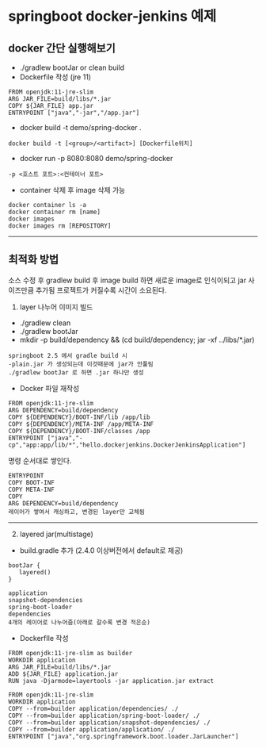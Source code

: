 # springboot docker-jenkins 예제

## docker 간단 실행해보기
* ./gradlew bootJar or clean build
* Dockerfile 작성 (jre 11)
```
FROM openjdk:11-jre-slim
ARG JAR_FILE=build/libs/*.jar
COPY ${JAR_FILE} app.jar
ENTRYPOINT ["java","-jar","/app.jar"]
```
* docker build -t demo/spring-docker .
```
docker build -t [<group>/<artifact>] [Dockerfile위치]
```
* docker run -p 8080:8080 demo/spring-docker
```
-p <호스트 포트>:<컨테이너 포트>
```
* container 삭제 후 image 삭제 가능
```
docker container ls -a
docker container rm [name]
docker images
docker images rm [REPOSITORY]
```

---
## 최적화 방법
소스 수정 후 gradlew build 후 
image build 하면 새로운 image로 인식이되고 jar 사이즈만큼 추가됨
프로젝트가 커질수록 시간이 소요된다.

1. layer 나누어 이미지 빌드
* ./gradlew clean
* ./gradlew bootJar
* mkdir -p build/dependency && (cd build/dependency; jar -xf ../libs/*.jar)
```
springboot 2.5 에서 gradle build 시 
-plain.jar 가 생성되는데 이것때문에 jar가 안풀림
./gradlew bootJar 로 하면 .jar 하나만 생성
```
* Docker 파일 재작성
```
FROM openjdk:11-jre-slim
ARG DEPENDENCY=build/dependency
COPY ${DEPENDENCY}/BOOT-INF/lib /app/lib
COPY ${DEPENDENCY}/META-INF /app/META-INF
COPY ${DEPENDENCY}/BOOT-INF/classes /app
ENTRYPOINT ["java","-cp","app:app/lib/*","hello.dockerjenkins.DockerJenkinsApplication"]
```
명령 순서대로 쌓인다.
```
ENTRYPOINT
COPY BOOT-INF
COPY META-INF
COPY
ARG DEPENDENCY=build/dependency
레이어가 쌓여서 캐싱하고, 변경된 layer만 교체됨
```
---
2. layered jar(multistage)
* build.gradle 추가 (2.4.0 이상버전에서 default로 제공)
```
bootJar {
   layered()
}
```
```
application
snapshot-dependencies
spring-boot-loader
dependencies
4개의 레이어로 나누어줌(아래로 갈수록 변경 적은순)
```
* DockerfIle 작성
```
FROM openjdk:11-jre-slim as builder
WORKDIR application
ARG JAR_FILE=build/libs/*.jar
ADD ${JAR_FILE} application.jar
RUN java -Djarmode=layertools -jar application.jar extract

FROM openjdk:11-jre-slim
WORKDIR application
COPY --from=builder application/dependencies/ ./
COPY --from=builder application/spring-boot-loader/ ./
COPY --from=builder application/snapshot-dependencies/ ./
COPY --from=builder application/application/ ./
ENTRYPOINT ["java","org.springframework.boot.loader.JarLauncher"]
```
